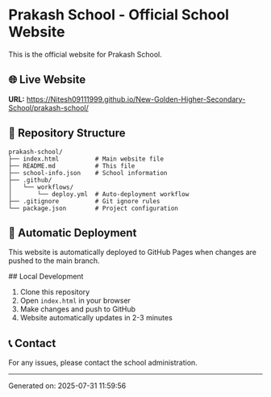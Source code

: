 # Prakash School - Official School Website

This is the official website for Prakash School.

## 🌐 Live Website
**URL:** https://Nitesh09111999.github.io/New-Golden-Higher-Secondary-School/prakash-school/

## 📁 Repository Structure
```
prakash-school/
├── index.html          # Main website file
├── README.md           # This file
├── school-info.json    # School information
├── .github/
│   └── workflows/
│       └── deploy.yml  # Auto-deployment workflow
├── .gitignore          # Git ignore rules
└── package.json        # Project configuration
```

## 🚀 Automatic Deployment
This website is automatically deployed to GitHub Pages when changes are pushed to the main branch.

##️ Local Development
1. Clone this repository
2. Open `index.html` in your browser
3. Make changes and push to GitHub
4. Website automatically updates in 2-3 minutes

## 📞 Contact
For any issues, please contact the school administration.

---
Generated on: 2025-07-31 11:59:56
